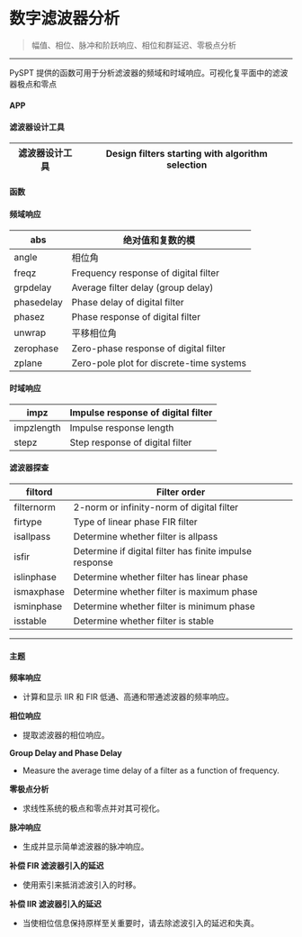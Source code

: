 # 数字滤波器分析
> 幅值、相位、脉冲和阶跃响应、相位和群延迟、零极点分析
***
PySPT 提供的函数可用于分析滤波器的频域和时域响应。可视化复平面中的滤波器极点和零点
#### APP
#### 滤波器设计工具  
滤波器设计工具  |	Design filters starting with algorithm selection
---------- | -------------

#### 函数  
#### 频域响应
abs |	绝对值和复数的模
---------- | -------------
angle | 相位角
freqz |	Frequency response of digital filter
grpdelay |	Average filter delay (group delay)
phasedelay |  Phase delay of digital filter
phasez | Phase response of digital filter
unwrap | 平移相位角
zerophase |	Zero-phase response of digital filter
zplane | Zero-pole plot for discrete-time systems
#### 时域响应 
impz |	Impulse response of digital filter
---------- | -------------
impzlength | Impulse response length
stepz |	Step response of digital filter
#### 滤波器探查  
filtord	| Filter order
---------- | -------------
filternorm |	2-norm or infinity-norm of digital filter
firtype	| Type of linear phase FIR filter
isallpass |	Determine whether filter is allpass
isfir |	Determine if digital filter has finite impulse response
islinphase |	Determine whether filter has linear phase
ismaxphase |	Determine whether filter is maximum phase
isminphase |	Determine whether filter is minimum phase
isstable |	Determine whether filter is stable

***
#### 主题  
**频率响应**
- 计算和显示 IIR 和 FIR 低通、高通和带通滤波器的频率响应。

**相位响应**
- 提取滤波器的相位响应。

**Group Delay and Phase Delay**
- Measure the average time delay of a filter as a function of frequency.

**零极点分析**
- 求线性系统的极点和零点并对其可视化。

**脉冲响应**
- 生成并显示简单滤波器的脉冲响应。

**补偿 FIR 滤波器引入的延迟**
- 使用索引来抵消滤波引入的时移。

**补偿 IIR 滤波器引入的延迟**
- 当使相位信息保持原样至关重要时，请去除滤波引入的延迟和失真。
